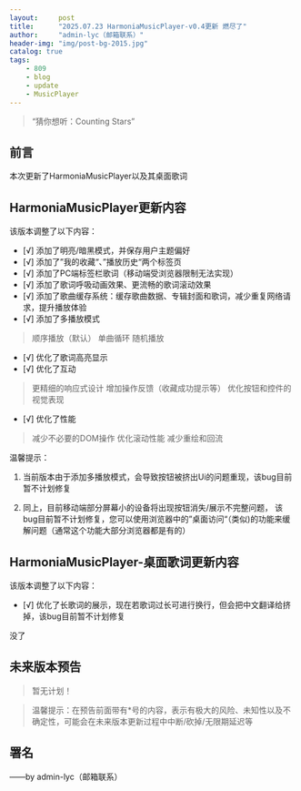```yaml
---
layout:     post
title:      "2025.07.23 HarmoniaMusicPlayer-v0.4更新 燃尽了"
author:     "admin-lyc（邮箱联系）"
header-img: "img/post-bg-2015.jpg"
catalog: true
tags:
    - 809
    - blog
    - update
    - MusicPlayer
---
```


> “猜你想听：Counting Stars”

## 前言

<p>本次更新了HarmoniaMusicPlayer以及其桌面歌词</p>

## HarmoniaMusicPlayer更新内容

<p>该版本调整了以下内容：</p>

- [√] 添加了明亮/暗黑模式，并保存用户主题偏好
- [√] 添加了”我的收藏“、”播放历史“两个标签页
- [√] 添加了PC端标签栏歌词（移动端受浏览器限制无法实现）
- [√] 添加了歌词呼吸动画效果、更流畅的歌词滚动效果
- [√] 添加了歌曲缓存系统：缓存歌曲数据、专辑封面和歌词，减少重复网络请求，提升播放体验
- [√] 添加了多播放模式

> 顺序播放（默认）
> 单曲循环
> 随机播放

- [√] 优化了歌词高亮显示
- [√] 优化了互动

> 更精细的响应式设计
> 增加操作反馈（收藏成功提示等）
> 优化按钮和控件的视觉表现

- [√] 优化了性能

> 减少不必要的DOM操作
> 优化滚动性能
> 减少重绘和回流

<p>温馨提示：</p>

1. 当前版本由于添加多播放模式，会导致按钮被挤出Ui的问题重现，该bug目前暂不计划修复

2. 同上，目前移动端部分屏幕小的设备将出现按钮消失/展示不完整问题， 该bug目前暂不计划修复，您可以使用浏览器中的”桌面访问“（类似)的功能来缓解问题（通常这个功能大部分浏览器都是有的）

## HarmoniaMusicPlayer-桌面歌词更新内容

<p>该版本调整了以下内容：</p>

- [√] 优化了长歌词的展示，现在若歌词过长可进行换行，但会把中文翻译给挤掉，该bug目前暂不计划修复

<p>没了</p>

## 未来版本预告

> 暂无计划！

> 温馨提示：在预告前面带有*号的内容，表示有极大的风险、未知性以及不确定性，可能会在未来版本更新过程中中断/砍掉/无限期延迟等

<p id = "build"></p>

## 署名

<p>——by admin-lyc（邮箱联系）</p>
